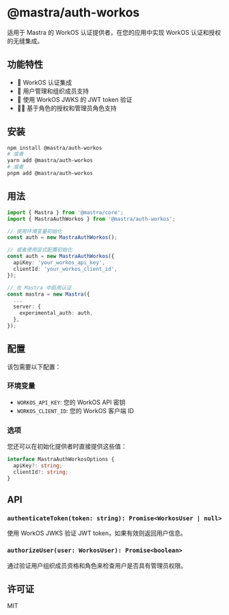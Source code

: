 # @mastra/auth-workos

适用于 Mastra 的 WorkOS 认证提供者，在您的应用中实现 WorkOS 认证和授权的无缝集成。

## 功能特性

- 🔐 WorkOS 认证集成
- 👥 用户管理和组织成员支持
- 🔑 使用 WorkOS JWKS 的 JWT token 验证
- 👮‍♂️ 基于角色的授权和管理员角色支持

## 安装

```bash
npm install @mastra/auth-workos
# 或者
yarn add @mastra/auth-workos
# 或者
pnpm add @mastra/auth-workos
```

## 用法

```typescript
import { Mastra } from '@mastra/core';
import { MastraAuthWorkos } from '@mastra/auth-workos';

// 使用环境变量初始化
const auth = new MastraAuthWorkos();

// 或者使用显式配置初始化
const auth = new MastraAuthWorkos({
  apiKey: 'your_workos_api_key',
  clientId: 'your_workos_client_id',
});

// 在 Mastra 中启用认证
const mastra = new Mastra({
  ...
  server: {
    experimental_auth: auth,
  },
});
```

## 配置

该包需要以下配置：

### 环境变量

- `WORKOS_API_KEY`: 您的 WorkOS API 密钥
- `WORKOS_CLIENT_ID`: 您的 WorkOS 客户端 ID

### 选项

您还可以在初始化提供者时直接提供这些值：

```typescript
interface MastraAuthWorkosOptions {
  apiKey?: string;
  clientId?: string;
}
```

## API

### `authenticateToken(token: string): Promise<WorkosUser | null>`

使用 WorkOS JWKS 验证 JWT token，如果有效则返回用户信息。

### `authorizeUser(user: WorkosUser): Promise<boolean>`

通过验证用户组织成员资格和角色来检查用户是否具有管理员权限。

## 许可证

MIT
